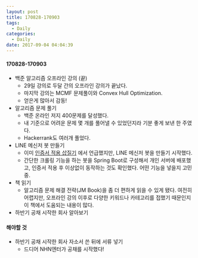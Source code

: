 ```yaml
---
layout: post
title: 170828-170903
tags:
  - Daily
categories:
  - Daily
date: 2017-09-04 04:04:39
---
```


#### 170828-170903

*   백준 알고리즘 오프라인 강의 (끝)
    *   29일 강의로 두달 간의 오프라인 강의가 끝났다.
    *   마지막 강의는 MCMF 문제풀이와 Convex Hull Optimization.
    *   얻은게 많아서 감동!
*   알고리즘 문제 풀기
    *   백준 온라인 저지 400문제를 달성했다.
    *   내 기준으로 어려운 문제 몇 개를 풀어낼 수 있었던지라 기분 좋게 보낸 한 주였다.
    *   Hackerrank도 여러개 풀었다.
*   LINE 메신저 봇 만들기
    *   이미 [인증서 적용 삽질기](http://blog.mitsuha.me/2017/08/31/comodo-ssl-spring-boot/) 에서 언급했지만, LINE 메신저 봇을 만들기 시작했다.
    *   간단한 크롤링 기능을 하는 봇을 Spring Boot로 구성해서 개인 서버에 배포했고, 인증서 적용 후 이상없이 동작하는 것도 확인했다. 어떤 기능을 넣을지 고민중.
*   책 읽기
    *   알고리즘 문제 해결 전략(JM Book)을 좀 더 편하게 읽을 수 있게 됐다. 여전히 어렵지만, 오프라인 강의 이후로 다양한 키워드나 카테고리를 접했기 때문인지 이 책에서 도움되는 내용이 많다.
*   하반기 공채 시작한 회사 알아보기

#### 해야할 것

*   하반기 공채 시작한 회사 자소서 쓴 뒤에 서류 넣기
    *   드디어 NHN엔터가 공채를 시작했다!


